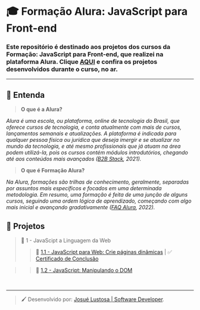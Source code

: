 # :mortar_board: Formação Alura: JavaScript para Front-end
### Este repositório é destinado aos projetos dos cursos da **Formação: JavaScript para Front-end**, que realizei na plataforma **Alura**. Clique [AQUI](https://josuelustosa.github.io/formacao-alura-js-frontend/) e confira os projetos desenvolvidos durante o curso, no ar.

---

## :mag_right: Entenda
>**O que é a Alura?**

*Alura é uma escola, ou plataforma, online de tecnologia do Brasil, que oferece cursos de tecnologia, e conta atualmente com mais de cursos, lançamentos semanais e atualizações. A plataforma é indicada para qualquer pessoa física ou jurídica que deseja imergir e se atualizar no mundo da tecnologia, e até mesmo profissionais que já atuam na área podem utilizá-la, pois os cursos contém módulos introdutórios, chegando até aos conteúdos mais avançados ([B2B Stack](https://blog.b2bstack.com.br/alura/), 2021).*

>**O que é Formação Alura?**

*Na Alura, formações são trilhas de conhecimento, geralmente, separadas por assuntos mais específicos e focados em uma determinada metodologia. Em resumo, uma formação é feita de uma junção de alguns cursos, seguindo uma ordem lógica de aprendizado, começando com algo mais inicial e avançando gradativamente ([FAQ Alura](https://suporte.alura.com.br/support/solutions/articles/72000565241-qual-a-diferenca-entre-escolas-e-formac%C3%B5es-), 2022).*

## :orange_book: Projetos
> :open_file_folder: 1 - JavaScipt a Linguagem da Web
>> :open_file_folder: [1.1 - JavaScript para Web: Crie páginas dinâmicas](https://github.com/josuelustosa/formacao-alura-js-frontend/tree/main/1-js-a-linguagem-da-web/1_1-paginas-dinamicas) | :white_check_mark: [Certificado de Conclusão](https://cursos.alura.com.br/user/josuelustosa/course/javascript-web-paginas-dinamicas/certificate)

>> :open_file_folder: [1.2 - JavaScript: Manipulando o DOM](https://github.com/josuelustosa/formacao-alura-js-frontend/tree/main/1-js-a-linguagem-da-web/1_2-manipulando-o-dom)

<br>

---
> :paintbrush: Desenvolvido por: [Josué Lustosa | Software Developer](https://josuelustosa.github.io/links/).
